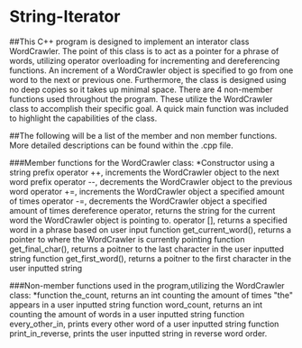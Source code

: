 # String-Iterator

##This C++ program is designed to implement an interator class WordCrawler. The point of this class is to act as a pointer for a phrase of words, utilizing operator overloading for incrementing and dereferencing functions. An increment of a WordCrawler object is specified to go from one word to the next or previous one. Furthermore, the class is designed using no deep copies so it takes up minimal space. There are 4 non-member functions used throughout the program. These utilize the WordCrawler class to accomplish their specific goal. A quick main function was included to highlight the capabilities of the class.

##The following will be a list of the member and non member functions. More detailed descriptions can be found within the .cpp file.

###Member functions for the WordCrawler class:
*Constructor using a string
prefix operator ++, increments the WordCrawler object to the next word
prefix operator --, decrements the WordCrawler object to the previous word
operator +=, increments the WordCrawler object a specified amount of times
operator -=, decrements the WordCrawler object a specified amount of times
dereference operator, returns the string for the current word the WordCrawler object is pointing to.
operator [], returns a specified word in a phrase based on user input
function get_current_word(), returns a pointer to where the WordCrawler is currently pointing
function get_final_char(), returns a poitner to the last character in the user inputted string
function get_first_word(), returns a poitner to the first character in the user inputted string

###Non-member functions used in the program,utilizing the WordCrawler class:
*function the_count, returns an int counting the amount of times "the" appears in a user inputted string
function word_count, returns an int counting the amount of words in a user inputted string
function every_other_in, prints every other word of a user inputted string
function print_in_reverse, prints the user inputted string in reverse word order.

